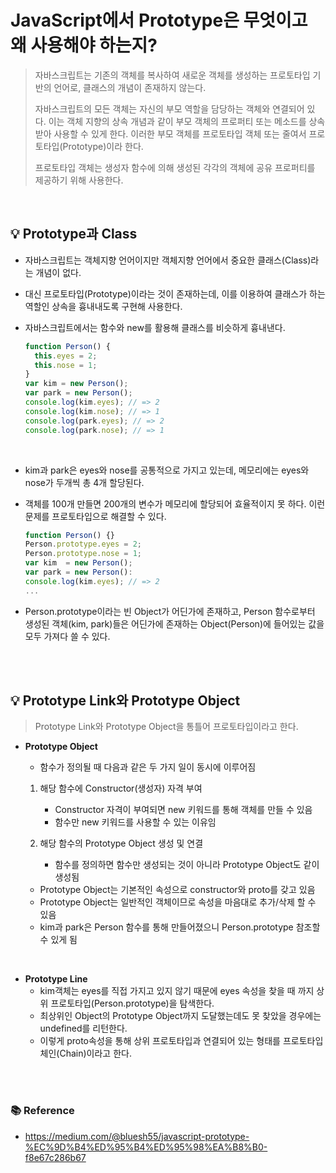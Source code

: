 # JavaScript에서 Prototype은 무엇이고 왜 사용해야 하는지?

> 자바스크립트는 기존의 객체를 복사하여 새로운 객체를 생성하는 프로토타입 기반의 언어로, 클래스의 개념이 존재하지 않는다.
>
> 자바스크립트의 모든 객체는 자신의 부모 역할을 담당하는 객체와 연결되어 있다. 이는 객체 지향의 상속 개념과 같이 부모 객체의 프로퍼티 또는 메소드를 상속받아 사용할 수 있게 한다.
> 이러한 부모 객체를 프로토타입 객체 또는 줄여서 프로토타입(Prototype)이라 한다.
>
> 프로토타입 객체는 생성자 함수에 의해 생성된 각각의 객체에 공유 프로퍼티를 제공하기 위해 사용한다.

<br>

## 💡 Prototype과 Class

- 자바스크립트는 객체지향 언어이지만 객체지향 언어에서 중요한 클래스(Class)라는 개념이 없다.
- 대신 프로토타입(Prototype)이라는 것이 존재하는데, 이를 이용하여 클래스가 하는 역할인 상속을 흉내내도록 구현해 사용한다.
- 자바스크립트에서는 함수와 new를 활용해 클래스를 비슷하게 흉내낸다.

  ```jsx
  function Person() {
    this.eyes = 2;
    this.nose = 1;
  }
  var kim = new Person();
  var park = new Person();
  console.log(kim.eyes); // => 2
  console.log(kim.nose); // => 1
  console.log(park.eyes); // => 2
  console.log(park.nose); // => 1
  ```

<br>

- kim과 park은 eyes와 nose를 공통적으로 가지고 있는데, 메모리에는 eyes와 nose가 두개씩 총 4개 할당된다.
- 객체를 100개 만들면 200개의 변수가 메모리에 할당되어 효율적이지 못 하다. 이런 문제를 프로토타입으로 해결할 수 있다.

  ```jsx
  function Person() {}
  Person.prototype.eyes = 2;
  Person.prototype.nose = 1;
  var kim  = new Person();
  var park = new Person():
  console.log(kim.eyes); // => 2
  ...
  ```

- Person.prototype이라는 빈 Object가 어딘가에 존재하고, Person 함수로부터 생성된 객체(kim, park)들은 어딘가에 존재하는 Object(Person)에 들어있는 값을 모두 가져다 쓸 수 있다.

<br>
<br>

## 💡 Prototype Link와 Prototype Object

> Prototype Link와 Prototype Object을 통틀어 프로토타입이라고 한다.

- **Prototype Object**

  - 함수가 정의될 때 다음과 같은 두 가지 일이 동시에 이루어짐

  1. 해당 함수에 Constructor(생성자) 자격 부여

     - Constructor 자격이 부여되면 new 키워드를 통해 객체를 만들 수 있음
     - 함수만 new 키워드를 사용할 수 있는 이유임
       <br>

  2. 해당 함수의 Prototype Object 생성 및 연결
     - 함수를 정의하면 함수만 생성되는 것이 아니라 Prototype Object도 같이 생성됨
       <br>

  - Prototype Object는 기본적인 속성으로 constructor와 proto를 갖고 있음
  - Prototype Object는 일반적인 객체이므로 속성을 마음대로 추가/삭제 할 수 있음
  - kim과 park은 Person 함수를 통해 만들어졌으니 Person.prototype 참조할 수 있게 됨

<br>

- **Prototype Line**
  - kim객체는 eyes를 직접 가지고 있지 않기 때문에 eyes 속성을 찾을 때 까지 상위 프로토타입(Person.prototype)을 탐색한다.
  - 최상위인 Object의 Prototype Object까지 도달했는데도 못 찾았을 경우에는 undefined를 리턴한다.
  - 이렇게 proto속성을 통해 상위 프로토타입과 연결되어 있는 형태를 프로토타입 체인(Chain)이라고 한다.

<br>
<br>

### 📚 Reference

- https://medium.com/@bluesh55/javascript-prototype-%EC%9D%B4%ED%95%B4%ED%95%98%EA%B8%B0-f8e67c286b67
